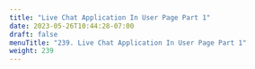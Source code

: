 ```yaml
---
title: "Live Chat Application In User Page Part 1"
date: 2023-05-26T10:44:28-07:00
draft: false
menuTitle: "239. Live Chat Application In User Page Part 1"
weight: 239
---
```



